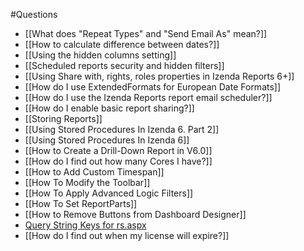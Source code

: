 #Questions

* [[What does "Repeat Types" and "Send Email As" mean?]]
* [[How to calculate difference between dates?]]
* [[Using the hidden columns setting]]
* [[Scheduled reports security and hidden filters]]
* [[Using Share with, rights, roles properties in Izenda Reports 6+]]
* [[How do I use ExtendedFormats for European Date Formats]]
* [[How do I use the Izenda Reports report email scheduler?]]
* [[How do I enable basic report sharing?]]
* [[Storing Reports]]
* [[Using Stored Procedures In Izenda 6. Part 2]]
* [[Using Stored Procedures In Izenda 6]]
* [[How to Create a Drill-Down Report in V6.0]]
* [[How do I find out how many Cores I have?]]
* [[How to Add Custom Timespan]]
* [[How To Modify the Toolbar]]
* [[How To Apply Advanced Logic Filters]]
* [[How To Set ReportParts]]
* [[How to Remove Buttons from Dashboard Designer]]
* [Query String Keys for rs.aspx](http://wiki.izenda.us/Query-String-Keys-for-rs-dot-aspx)
* [[How do I find out when my license will expire?]]